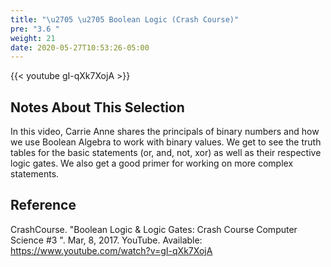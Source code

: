 ```yaml
---
title: "\u2705 \u2705 Boolean Logic (Crash Course)"
pre: "3.6 "
weight: 21
date: 2020-05-27T10:53:26-05:00
---
```


{{< youtube gI-qXk7XojA >}}


## Notes About This Selection

In this video, Carrie Anne shares the principals of binary numbers and how we use Boolean Algebra to work with binary values. We get to see the truth tables for the basic statements (or, and, not, xor) as well as their respective logic gates. We also get a good primer for working on more complex statements. 

## Reference

CrashCourse. "Boolean Logic & Logic Gates: Crash Course Computer Science #3
". Mar, 8, 2017. YouTube. Available: https://www.youtube.com/watch?v=gI-qXk7XojA